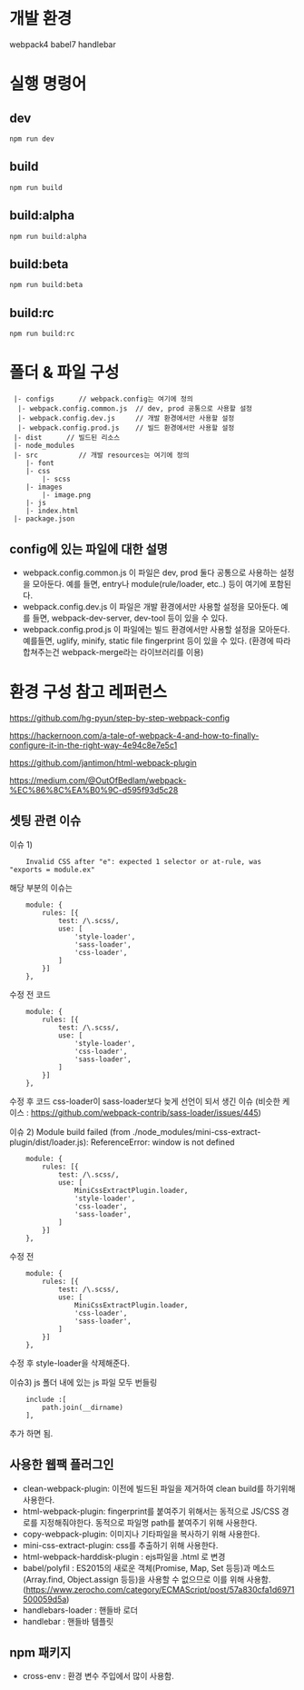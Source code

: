 # 개발 환경
webpack4
babel7
handlebar

# 실행 명령어
## dev
```
npm run dev
```

## build
```
npm run build
```

## build:alpha
```
npm run build:alpha
```

## build:beta
```
npm run build:beta
```

## build:rc
```
npm run build:rc
```

# 폴더 & 파일 구성
```
 |- configs      // webpack.config는 여기에 정의
  |- webpack.config.common.js  // dev, prod 공통으로 사용할 설정
  |- webpack.config.dev.js     // 개발 환경에서만 사용할 설정
  |- webpack.config.prod.js    // 빌드 환경에서만 사용할 설정
 |- dist      // 빌드된 리소스
 |- node_modules 
 |- src          // 개발 resources는 여기에 정의
    |- font
    |- css
        |- scss
    |- images
        |- image.png
    |- js
    |- index.html
 |- package.json   
```
## config에 있는 파일에 대한 설명
- webpack.config.common.js 이 파일은 dev, prod 둘다 공통으로 사용하는 설정을 모아둔다. 예를 들면, entry나 module(rule/loader, etc..) 등이 여기에 포함된다.
- webpack.config.dev.js 이 파일은 개발 환경에서만 사용할 설정을 모아둔다. 예를 들면, webpack-dev-server, dev-tool 등이 있을 수 있다.
- webpack.config.prod.js 이 파일에는 빌드 환경에서만 사용할 설정을 모아둔다. 예를들면, uglify, minify, static file fingerprint 등이 있을 수 있다.
(환경에 따라 합쳐주는건 webpack-merge라는 라이브러리를 이용)

# 환경 구성 참고 레퍼런스 
https://github.com/hg-pyun/step-by-step-webpack-config

https://hackernoon.com/a-tale-of-webpack-4-and-how-to-finally-configure-it-in-the-right-way-4e94c8e7e5c1

https://github.com/jantimon/html-webpack-plugin

https://medium.com/@OutOfBedlam/webpack-%EC%86%8C%EA%B0%9C-d595f93d5c28

## 셋팅 관련 이슈 
이슈 1)
```
    Invalid CSS after "e": expected 1 selector or at-rule, was "exports = module.ex"
```
해당 부분의 이슈는
```
    module: {
        rules: [{
            test: /\.scss/,
            use: [
                'style-loader',
                'sass-loader',
                'css-loader',
            ]
        }]
    },
``` 
수정 전 코드

```
    module: {
        rules: [{
            test: /\.scss/,
            use: [
                'style-loader',
                'css-loader',
                'sass-loader',
            ]
        }]
    },
```
수정 후 코드
css-loader이 sass-loader보다 늦게 선언이 되서 생긴 이슈
(비슷한 케이스 : https://github.com/webpack-contrib/sass-loader/issues/445)

이슈 2)
Module build failed (from ./node_modules/mini-css-extract-plugin/dist/loader.js):
ReferenceError: window is not defined

```
    module: {
        rules: [{
            test: /\.scss/,
            use: [
                MiniCssExtractPlugin.loader,
                'style-loader',
                'css-loader',
                'sass-loader',
            ]
        }]
    },
```
수정 전
```
    module: {
        rules: [{
            test: /\.scss/,
            use: [
                MiniCssExtractPlugin.loader,
                'css-loader',
                'sass-loader',
            ]
        }]
    },
```
수정 후
style-loader을 삭제해준다.

이슈3) js 폴더 내에 있는 js 파일 모두 번들링
```
    include :[
        path.join(__dirname)
    ],
```
추가 하면 됨.

## 사용한 웹팩 플러그인
- clean-webpack-plugin: 이전에 빌드된 파일을 제거하여 clean build를 하기위해 사용한다.
- html-webpack-plugin: fingerprint를 붙여주기 위해서는 동적으로 JS/CSS 경로를 지정해줘야한다. 동적으로 파일명 path를 붙여주기 위해 사용한다.
- copy-webpack-plugin: 이미지나 기타파일을 복사하기 위해 사용한다.
- mini-css-extract-plugin: css를 추출하기 위해 사용한다.
- html-webpack-harddisk-plugin : ejs파일을 .html 로 변경
- babel/polyfil : ES2015의 새로운 객체(Promise, Map, Set 등등)과 메소드(Array.find, Object.assign 등등)을 사용할 수 없으므로 이를 위해 사용함.
(https://www.zerocho.com/category/ECMAScript/post/57a830cfa1d6971500059d5a)
- handlebars-loader : 핸들바 로더
- handlebar : 핸들바 템플릿
## npm 패키지
- cross-env : 환경 변수 주입에서 많이 사용함.